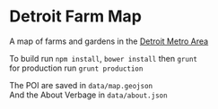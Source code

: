 Detroit Farm Map
=================

A map of farms and gardens in the [Detroit Metro Area](http://detroit.farmmap.us/)

To build run `npm install`, `bower install` then `grunt`  
for production run `grunt production`

The POI are saved in `data/map.geojson`  
And the About Verbage in `data/about.json`
